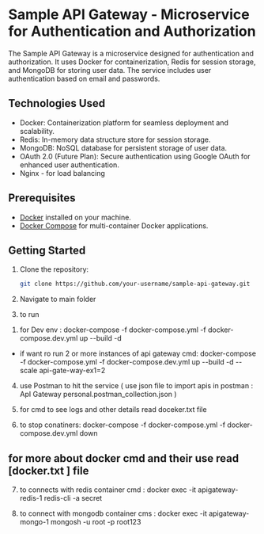 # Sample API Gateway - Microservice for Authentication and Authorization

The Sample API Gateway is a microservice designed for authentication and authorization. It uses Docker for containerization, Redis for session storage, and MongoDB for storing user data. The service includes user authentication based on email and passwords.

## Technologies Used

- Docker: Containerization platform for seamless deployment and scalability.
- Redis: In-memory data structure store for session storage.
- MongoDB: NoSQL database for persistent storage of user data.
- OAuth 2.0 (Future Plan): Secure authentication using Google OAuth for enhanced user authentication.
- Nginx - for load balancing

## Prerequisites

- [Docker](https://www.docker.com/) installed on your machine.
- [Docker Compose](https://docs.docker.com/compose/install/) for multi-container Docker applications.

## Getting Started

1. Clone the repository:

   ```bash
   git clone https://github.com/your-username/sample-api-gateway.git


2. Navigate to main folder

3. to run 
  1) for Dev env : docker-compose -f docker-compose.yml -f docker-compose.dev.yml up --build -d

  - if want ro run 2 or more instances of api gateway
  cmd:  docker-compose -f docker-compose.yml -f docker-compose.dev.yml up --build -d --scale api-gate-way-ex1=2


4. use Postman to hit the service ( use json file to import apis in postman : ApI Gateway personal.postman_collection.json )
  
5. for cmd to see logs and other details read doceker.txt file

6. to stop conatiners: docker-compose -f docker-compose.yml -f docker-compose.dev.yml down
  

for more about docker cmd and their use read [docker.txt ] file
----------------------------------------------------------------------------------
  
7. to connects with redis container
  cmd :   docker exec -it apigateway-redis-1 redis-cli -a secret

8. to connect with mongodb container
  cms : docker exec -it apigateway-mongo-1 mongosh -u root -p root123